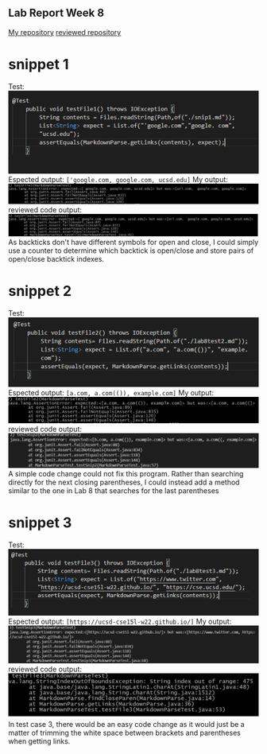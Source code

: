 ## Lab Report Week 8
[My repository](https://github.com/junlinchen12138/markdown-parse)
 [reviewed repository](https://github.com/5ean-github/markdown-parse)

# snippet 1
Test:
![image](1test.png) <br>
Espected output: ``['google.com, google.com, ucsd.edu]``
My output:
![image](1myoutput1.png) <br>
reviewed code output:
![image](1output1.png) <br>
As backticks don't have different symbols for open and close, I could simply use a counter to determine which backtick is open/close and store pairs of open/close backtick
indexes.

# snippet 2
Test:
![image](1test2.png) <br>
Espected output: ``[a.com, a.com(()), example.com]``
My output:
![image](1myoutput2.png) <br>
reviewed code output:
![image](1output2.png) <br>
A simple code change could not fix this program. Rather than searching directly for the next closing parentheses, I could instead add a method similar to the one in Lab 8 that
searches for the last parentheses

# snippet 3
Test:
![image](1test3.png) <br>
Espected output: ``[https://ucsd-cse15l-w22.github.io/]``
My output:
![image](1myoutput3.png) <br>
reviewed code output:
![image](1output3.png) <br>
In test case 3, there would be an easy code change as it would just be a matter of trimming the white space between brackets and parentheses when getting links.

 


